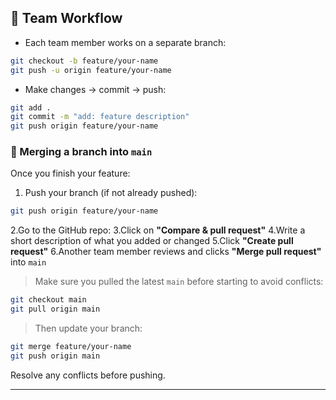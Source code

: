 ## 👥 Team Workflow

- Each team member works on a separate branch:

```bash
git checkout -b feature/your-name
git push -u origin feature/your-name
```

- Make changes → commit → push:

```bash
git add .
git commit -m "add: feature description"
git push origin feature/your-name
```

### 🔁 Merging a branch into `main`

Once you finish your feature:

1. Push your branch (if not already pushed):

```bash
git push origin feature/your-name
```

2.Go to the GitHub repo: 
3.Click on **"Compare & pull request"**
4.Write a short description of what you added or changed
5.Click **"Create pull request"**
6.Another team member reviews and clicks **"Merge pull request"** into `main`

> Make sure you pulled the latest `main` before starting to avoid conflicts:

```bash
git checkout main
git pull origin main
```

> Then update your branch:

```bash
git merge feature/your-name
git push origin main
```

Resolve any conflicts before pushing.

---
